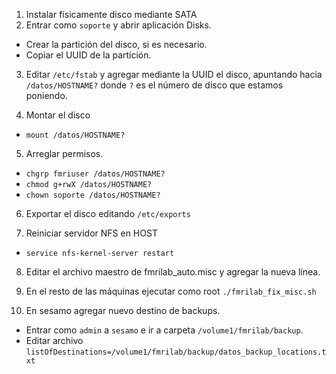 1. Instalar físicamente disco mediante SATA
2. Entrar como `soporte` y abrir aplicación Disks.
 * Crear la partición del disco, si es necesario.
 * Copiar el UUID de la partición.

3. Editar `/etc/fstab` y agregar mediante la UUID el disco, apuntando hacia `/datos/HOSTNAME?` donde `?` es el número de disco que estamos poniendo.

4. Montar el disco
 * `mount /datos/HOSTNAME?`

5. Arreglar permisos.
 * `chgrp fmriuser /datos/HOSTNAME?`
 * `chmod g+rwX /datos/HOSTNAME?`
 * `chown soporte /datos/HOSTNAME?`

6. Exportar el disco editando `/etc/exports`

7. Reiniciar servidor NFS en HOST
 * `service nfs-kernel-server restart`

8. Editar el archivo maestro de fmrilab_auto.misc y agregar la nueva línea.

9. En el resto de las máquinas ejecutar como root `./fmrilab_fix_misc.sh`

10. En sesamo agregar nuevo destino de backups. 
 * Entrar como `admin` a `sesamo` e ir a carpeta `/volume1/fmrilab/backup`.
 * Editar archivo `listOfDestinations=/volume1/fmrilab/backup/datos_backup_locations.txt`
